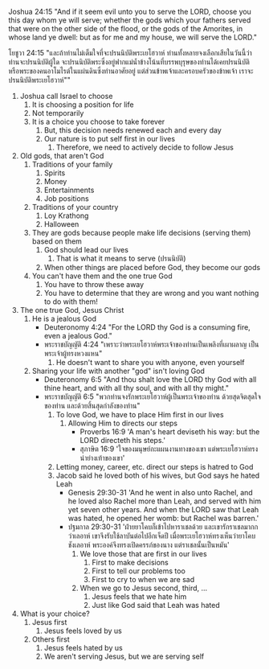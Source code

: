 Joshua 24:15 "And if it seem evil unto you to serve the LORD, choose you this day whom ye will serve; whether the gods which your fathers served that were on the other side of the flood, or the gods of the Amorites, in whose land ye dwell: but as for me and my house, we will serve the LORD."

โยชูวา 24:15 "และถ้าท่านไม่เต็มใจที่จะปรนนิบัติพระเยโฮวาห์ ท่านทั้งหลายจงเลือกเสียในวันนี้ว่าท่านจะปรนนิบัติผู้ใด จะปรนนิบัติพระซึ่งอยู่ฟากแม่น้ำข้างโน้นที่บรรพบุรุษของท่านได้เคยปรนนิบัติ หรือพระของคนอาโมไรต์ในแผ่นดินซึ่งท่านอาศัยอยู่ แต่ส่วนข้าพเจ้าและครอบครัวของข้าพเจ้า เราจะปรนนิบัติพระเยโฮวาห์""

1. Joshua call Israel to choose
    1. It is choosing a position for life
    2. Not temporarily
    3. It is a choice you choose to take forever
        1. But, this decision needs renewed each and every day
        2. Our nature is to put self first in our lives
            1. Therefore, we need to actively decide to follow Jesus
2. Old gods, that aren't God
    1. Traditions of your family
        1. Spirits
        2. Money
        3. Entertainments
        4. Job positions
    2. Traditions of your country
        1. Loy Krathong
        2. Halloween
    3. They are gods because people make life decisions (serving them) based on them
        1. God should lead our lives
            1. That is what it means to serve (ปรนนิบัติ)
        2. When other things are placed before God, they become our gods
    4. You can't have them and the one true God
        1. You have to throw these away
        2. You have to determine that they are wrong and you want nothing to do with them!
3. The one true God, Jesus Christ
    1. He is a jealous God
        - Deuteronomy 4:24 "For the LORD thy God is a consuming fire, even a jealous God."
        - พระราชบัญญัติ 4:24 "เพราะว่าพระเยโฮวาห์พระเจ้าของท่านเป็นเพลิงที่เผาผลาญ เป็นพระเจ้าผู้ทรงหวงแหน"
            1. He doesn't want to share you with anyone, even yourself
    2. Sharing your life with another "god" isn't loving God
        - Deuteronomy 6:5 "And thou shalt love the LORD thy God with all thine heart, and with all thy soul, and with all thy might."
        - พระราชบัญญัติ 6:5 "พวกท่านจงรักพระเยโฮวาห์ผู้เป็นพระเจ้าของท่าน ด้วยสุดจิตสุดใจของท่าน และด้วยสิ้นสุดกำลังของท่าน"
            1. To love God, we have to place Him first in our lives
                1. Allowing Him to directs our steps
                    - Proverbs 16:9 'A man's heart deviseth his way: but the LORD directeth his steps.'
                    - สุภาษิต 16:9 'ใจของมนุษย์กะแผนงานทางของเขา แต่พระเยโฮวาห์ทรงนำย่างเท้าของเขา'
            2. Letting money, career, etc. direct our steps is hatred to God
            3. Jacob said he loved both of his wives, but God says he hated Leah
                - Genesis 29:30-31 'And he went in also unto Rachel, and he loved also Rachel more than Leah, and served with him yet seven other years. And when the LORD saw that Leah was hated, he opened her womb: but Rachel was barren.'
                - ปฐมกาล 29:30-31 'ฝ่ายยาโคบก็เข้าไปหาราเชลด้วย และเขารักราเชลมากกว่าเลอาห์ เขาจึงรับใช้ลาบันต่อไปอีกเจ็ดปี เมื่อพระเยโฮวาห์ทรงเห็นว่ายาโคบชังเลอาห์ พระองค์จึงทรงเปิดครรภ์ของนาง แต่ราเชลนั้นเป็นหมัน'
                    1. We love those that are first in our lives
                        1. First to make decisions
                        2. First to tell our problems too
                        3. First to cry to when we are sad
                    2. When we go to Jesus second, third, ...
                        1. Jesus feels that we hate him
                        2. Just like God said that Leah was hated
4. What is your choice?
    1. Jesus first
        1. Jesus feels loved by us
    2. Others first
        1. Jesus feels hated by us
        2. We aren't serving Jesus, but we are serving self
